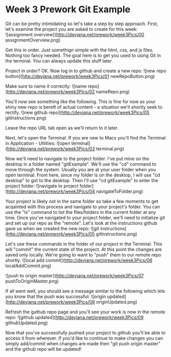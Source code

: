 Week 3 Prework Git Example
====================
Git can be pretty intimidating so let's take a step by step approach.
First, let's examine the project you are asked to create for this week:  
![assignment overview](http://devjana.net/prework/week3Pics/00 assignmentOverview.png)

Get this in order. Just somethign simple with the html, css, and js files. Nothing too fancy needed. The goal here is to get you used to using Git in the terminal. You can always update this stuff later.

Project in order? OK. Now log in to github and create a new repo:
![new repo button](http://devjana.net/prework/week3Pics/01 newRepoButton.png)

Make sure to name it correctly:
![name repo](http://devjana.net/prework/week3Pics/02 nameRepo.png)

You'll now see something like the following. This is fine for now as your shiny new repo is bereft of actual content - a situation we'll shortly seek to rectify.
![new github repo](http://devjana.net/prework/week3Pics/05 gitInstructions.png)

Leave the repo URL tab open as we'll return to it later.

Next, let's open the Terminal. If you are new to Macs you'll find the Terminal in Application - Utilities:
![open terminal](http://devjana.net/prework/week3Pics/03 terminal.png)

Now we'll need to navigate to the project folder. I've put mine on the desktop in a folder named "gitExample". We'll use the "cd" command to move through the system. Usually you are at your user folder when you open terminal. From here, since my folder is on the desktop, I will use "cd desktop" to got to the desktop. Then I'll use "cd gitExample" to enter the project folder:
![navigate to project folder](http://devjana.net/prework/week3Pics/04 navigateToFolder.png)

Your project is likely not in the same folder so take a few moments to get acqainted with this process and navigate to your project's folder. You can use the "ls" command to list the files/folders in the current folder at any time.
Once you've navigated to your project folder, we'll need to initialize git and set up our repo as the "remote". Let's look at the instructions github gave us when we created the new repo:
![git instructions](http://devjana.net/prework/week3Pics/05 gitInstructions.png)

Let's use these commands in the folder of our project in the Terminal. This will "commit" the current state of the project. At this point the changes are saved only locally. We're going to want to "push" them to our remote repo shortly.
![local add commit](http://devjana.net/prework/week3Pics/06 localAddCommit.png)


![push to origin master](http://devjana.net/prework/week3Pics/07 pushToOriginMaster.png)

If all went well, you should see a message similar to the following which lets you know that the push was successful:
![origin updated](http://devjana.net/prework/week3Pics/08 originUpdated.png)

Refresh the guthub repo page and you'll see your work is now in the remote repo:
![github updated](http://devjana.net/prework/week3Pics/09 githubUpdated.png)

Now that you've successfully pushed your project to github you'll be able to access it from wherever. If you'd like to continue to make changes you can simply add/commit when changes are made then "git push origin master" and the github repo will be updated!
